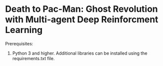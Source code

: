 # Death to Pac-Man: Ghost Revolution with Multi-agent Deep Reinforcment Learning 

Prerequisites: 
1. Python 3 and higher. 
Additional libraries can be installed using the requirements.txt file. 

